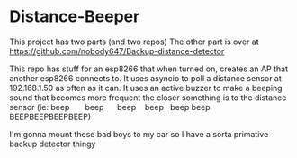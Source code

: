 # Distance-Beeper

This project has two parts (and two repos)
The other part is over at https://github.com/nobody647/Backup-distance-detector


This repo has stuff for an esp8266 that when turned on, creates an AP that another esp8266 connects to. It uses asyncio to poll a distance sensor at 192.168.1.50 as often as it can. It uses an active buzzer to make a beeping sound that becomes more frequent the closer something is to the distance sensor (ie: beep &nbsp;&nbsp;&nbsp;&nbsp;&nbsp; beep &nbsp;&nbsp;&nbsp;&nbsp; beep &nbsp;&nbsp; beep &nbsp; beep beep BEEPBEEPBEEPBEEP)

I'm gonna mount these bad boys to my car so I have a sorta primative backup detector thingy
